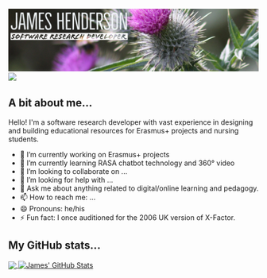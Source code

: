 ![Header](https://raw.githubusercontent.com/jameshenderson12/jameshenderson12/main/personal-profile-banner.png "Header")
![](https://estruyf-github.azurewebsites.net/api/VisitorHit?user=jameshenderson12&repo=jameshenderson12&label=Profile%20Page%20Visits&countColorcountColor&countColor=%237B1E7A)

## A bit about me...
Hello! I'm a software research developer with vast experience in designing and building educational resources for Erasmus+ projects and nursing students.
- 🔭 I’m currently working on Erasmus+ projects
- 🌱 I’m currently learning RASA chatbot technology and 360&deg; video
- 👯 I’m looking to collaborate on ...
- 🤔 I’m looking for help with ...
- 💬 Ask me about anything related to digital/online learning and pedagogy.
- 📫 How to reach me: ...
- 😄 Pronouns: he/his
- ⚡ Fun fact: I once auditioned for the 2006 UK version of X-Factor.

## My GitHub stats...

<a href="https://github.com/jameshenderson12/jameshenderson12">
  <img align="center" src="https://github-readme-stats.vercel.app/api/top-langs/?username=jameshenderson12&theme=cobalt" />
</a>
<a href="https://github.com/jameshenderson12/jameshenderson12">
  <img align="center" src="https://github-readme-stats.vercel.app/api?username=jameshenderson12&show_icons=true&line_height=27&count_private=true&theme=cobalt" alt="James' GitHub Stats" />
</a>

<!--
**jameshenderson12/jameshenderson12** is a ✨ _special_ ✨ repository because its `README.md` (this file) appears on your GitHub profile.
-->
